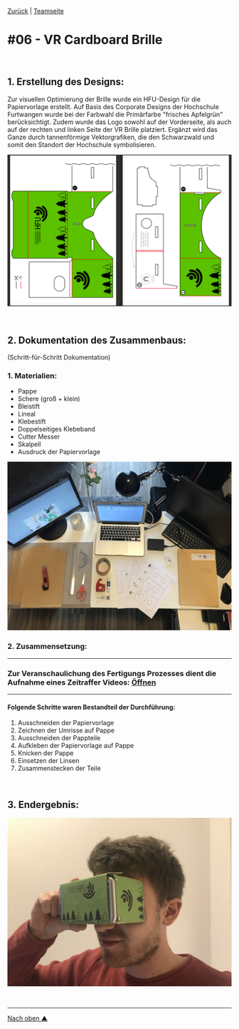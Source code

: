 [Zurück](https://github.com/milena-sagert/IFD-WiSe20-21) | [Teamseite](https://webuser.hs-furtwangen.de/~rag/lehre/WiSe20-21/IFD/Kursinhalt/Team/)
# #06 - VR Cardboard Brille

&nbsp;

## 1. Erstellung des Designs:

Zur visuellen Optimierung der Brille wurde ein HFU-Design für die Papiervorlage erstellt. Auf Basis des Corporate Designs der Hochschule Furtwangen wurde bei der Farbwahl die Primärfarbe "frisches Apfelgrün" berücksichtigt. Zudem wurde das Logo sowohl auf der Vorderseite, als auch auf der rechten und linken Seite der VR Brille platziert. 
Ergänzt wird das Ganze durch tannenförmige Vektorgrafiken, die den Schwarzwald und somit den Standort der Hochschule symbolisieren.

![HFU-Design](img/IFD_VR_Cardboard_Brille_Seiten.png "HFU-Design")

&nbsp;


## 2. Dokumentation des Zusammenbaus:
(Schritt-für-Schritt Dokumentation)


### 1. Materialien:

- Pappe
- Schere (groß + klein)
- Bleistift
- Lineal 
- Klebestift
- Doppelseitiges Klebeband
- Cutter Messer
- Skalpell
- Ausdruck der Papiervorlage

![Materialien](img/IFD_VR_Cardboard_Brille_Materialien.jpg "Materialien")


### 2. Zusammensetzung:

---
### Zur Veranschaulichung des Fertigungs Prozesses dient die Aufnahme eines Zeitraffer Videos: [Öffnen](https://youtu.be/9VIoaTH1ais) 
---
#### Folgende Schritte waren Bestandteil der Durchführung:
1. Ausschneiden der Papiervorlage
2. Zeichnen der Umrisse auf Pappe
3. Ausschneiden der Pappteile
4. Aufkleben der Papiervorlage auf Pappe
5. Knicken der Pappe
6. Einsetzen der Linsen
7. Zusammenstecken der Teile

&nbsp;

## 3. Endergebnis:

![Endergebnis](img/IFD_VR_Cardboard_Brille_Endergebnis.JPG "Endergebnis")


&nbsp;

---
[Nach oben &#x25B2;](#top)